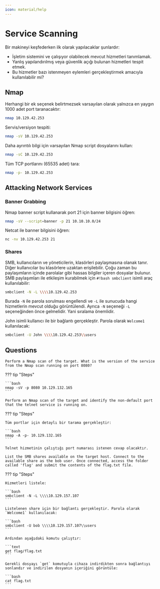 ```yaml
---
icon: material/help
---
```


# Service Scanning

Bir makineyi keşfederken ilk olarak yapılacaklar şunlardır:

* İşletim sistemini ve çalışıyor olabilecek mevcut hizmetleri tanımlamak.
* Yanlış yapılandırılmış veya güvenlik açığı bulunan hizmetleri tespit etmek.
* Bu hizmetler bazı istenmeyen eylemleri gerçekleştirmek amacıyla kullanılabilir mi?

## Nmap

Herhangi bir ek seçenek belirtmezsek varsayılan olarak yalnızca en yaygın 1000 adet port taranacaktır:

```bash
nmap 10.129.42.253
```

Servis/versiyon tespiti:

```bash
nmap -sV 10.129.42.253
```

Daha ayrıntılı bilgi için varsayılan Nmap script dosyalarını kullan:

```bash
nmap -sC 10.129.42.253
```

Tüm TCP portlarını (65535 adet) tara:

```bash
nmap -p- 10.129.42.253
```

## Attacking Network Services

### Banner Grabbing

Nmap banner script kullanarak port 21 için banner bilgisini öğren:

```bash
nmap -sV --script=banner -p 21 10.10.10.0/24
```

Netcat ile banner bilgisini öğren:

```bash
nc -nv 10.129.42.253 21
```

### Shares

SMB, kullanıcıların ve yöneticilerin, klasörleri paylaşmasına olanak tanır. Diğer kullanıcılar bu klasörlere uzaktan erişilebilir. Çoğu zaman bu paylaşımların içinde parolalar gibi hassas bilgiler içeren dosyalar bulunur. SMB paylaşımları ile etkileşim kurabilmek için `#!bash smbclient` isimli araç kullanılabilir:

```bash
smbclient -N -L \\\\10.129.42.253
```

Burada `-N` ile parola sorulması engellendi ve `-L` ile sunucuda hangi hizmetlerin mevcut olduğu görüntülendi. Ayrıca `-N` seçeneği `-L` seçeneğinden önce gelmelidir. Yani sıralama önemlidir.

John isimli kullanıcı ile bir bağlantı gerçekleştir. Parola olarak `Welcome1` kullanılacak:

```bash
smbclient -U John \\\\10.129.42.253\\users
```

## Questions

```text
Perform a Nmap scan of the target. What is the version of the service from the Nmap scan running on port 8080?
```

??? tip "Steps"

    ```bash
    nmap -sV -p 8080 10.129.132.165
    ```

```text
Perform an Nmap scan of the target and identify the non-default port that the telnet service is running on.
```

??? tip "Steps"

    Tüm portlar için detaylı bir tarama gerçekleştir:

    ```bash
    nmap -A -p- 10.129.132.165
    ```

    Telnet hizmetinin çalıştığı port numarası istenen cevap olacaktır.

```text
List the SMB shares available on the target host. Connect to the available share as the bob user. Once connected, access the folder called 'flag' and submit the contents of the flag.txt file.
```

??? tip "Steps"

    Hizmetleri listele:

    ```bash
    smbclient -N -L \\\\10.129.157.107
    ```

    Listelenen share için bir bağlantı gerçekleştir. Parola olarak `Welcome1` kullanılacak:

    ```bash
    smbclient -U bob \\\\10.129.157.107\\users
    ```

    Ardından aşağıdaki komutu çalıştır:

    ```text
    get flag/flag.txt
    ```

    Gerekli dosyayı `get` komutuyla cihaza indirdikten sonra bağlantıyı sonlandır ve indirilen dosyanın içeriğini görüntüle:

    ```bash
    cat flag.txt
    ```
